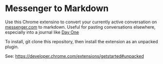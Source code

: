 # Messenger to Markdown

Use this Chrome extensino to convert your currently active conversation on
[messenger.com][0] to markdown. Useful for pasting conversations elsewhere,
especially into a journal like [Day One][1]

To install, git clone this repository, then install the extension as an unpacked plugin.

See: https://developer.chrome.com/extensions/getstarted#unpacked

[0]: https://www.messenger.com
[1]: http://dayoneapp.com/